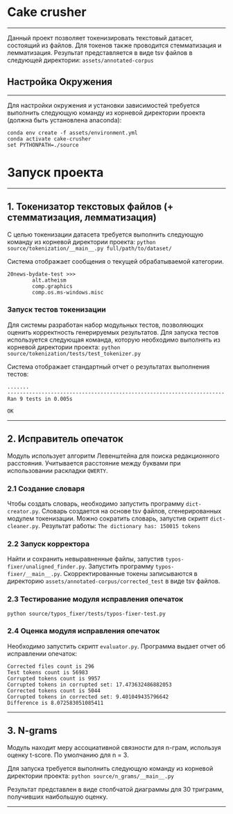 # Cake crusher
____
Данный проект позволяет токенизировать текстовый датасет, состоящий из файлов. Для токенов также проводится стемматизация и лемматизация. Результат представляется в виде tsv файлов в следующей директории: 
`assets/annotated-corpus`
## Настройка Окружения
____
Для настройки окружения и установки зависимостей требуется выполнить следующую команду из корневой директории проекта (должна быть установлена anaconda):

```
conda env create -f assets/environment.yml
conda activate cake-crusher
set PYTHONPATH=./source
```
# Запуск проекта
____
## 1. Токенизатор текстовых файлов (+ стемматизация, лемматизация)

С целью токенизации датасета требуется выполнить следующую команду из корневой директории проекта:
`python source/tokenization/__main__.py full/path/to/dataset/`

Система отображает сообщения о текущей обрабатываемой категории.
```
20news-bydate-test >>>
        alt.atheism
        comp.graphics
        comp.os.ms-windows.misc
```

### Запуск тестов токенизации
Для системы разработан набор модульных тестов, позволяющих оценить корректность генерируемых результатов. Для запуска тестов используется следующая команда, которую необходимо выполнять из корневой директории проекта:
`python source/tokenization/tests/test_tokenizer.py`

Система отображает стандартный отчет о результатах выполнения тестов:
```
.......
----------------------------------------------------------------------
Ran 9 tests in 0.005s

OK
```
____
## 2. Исправитель опечаток
Модуль использует алгоритм Левенштейна для поиска редакционного расстояния. 
Учитывается расстояние между буквами при использовании раскладки `QWERTY`.
### 2.1 Создание словаря
Чтобы создать словарь, необходимо запустить программу `dict-creator.py`.
Словарь создается на основе tsv файлов, сгенерированных модулем токенизации.
Можно сократить словарь, запустив скрипт `dict-cleaner.py`.
Результат работы:
`The dictionary has: 150015 tokens`
### 2.2 Запуск корректора
Найти и сохранить невыравненные файлы, запустив `typos-fixer/unaligned_finder.py`.
Запустить программу `typos-fixer/__main__.py`. Скорректированные токены записываются в директорию 
`assets/annotated-corpus/corrected_test` в виде tsv файлов.
### 2.3 Тестирование модуля исправления опечаток
`python source/typos_fixer/tests/typos-fixer-test.py`
### 2.4 Оценка модуля исправления опечаток
Необходимо запустить скрипт `evaluator.py`. Программа выдает отчет об исправлении опечаток:
```
Corrected files count is 296
Test tokens count is 56983
Corrupted tokens count is 9957
Corrupted tokens in corrupted set: 17.473632486882053
Corrected tokens count is 5044
Corrupted tokens in corrected set: 9.401049435796642
Difference is 8.072583051085411
```
____
## 3. N-grams
Модуль находит меру ассоциативной связности для n-грам, используя оценку t-score. По умолчанию для n = 3.

Для запуска требуется выполнить следующую команду из корневой директории проекта:
`python source/n_grams/__main__.py`

Результат представлен в виде столбчатой диаграммы для 30 триграмм, получивших наибольшую оценку.
____